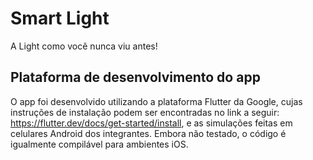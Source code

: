 # Smart Light

A Light como você nunca viu antes!

## Plataforma de desenvolvimento do app

O app foi desenvolvido utilizando a plataforma Flutter da Google, cujas instruções de instalação podem ser encontradas no link a seguir: https://flutter.dev/docs/get-started/install, e as simulações feitas em celulares Android dos integrantes. Embora não testado, o código é igualmente compilável para ambientes iOS.
